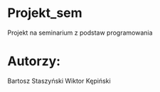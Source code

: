 # Projekt_sem
Projekt na seminarium z podstaw programowania
# Autorzy:
  Bartosz Staszyński
  Wiktor Kępiński
